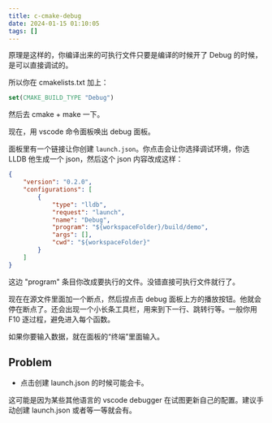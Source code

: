 ```yaml
---
title: c-cmake-debug
date: 2024-01-15 01:10:05
tags: []
---
```

原理是这样的，你编译出来的可执行文件只要是编译的时候开了 Debug 的时候，是可以直接调试的。

所以你在 cmakelists.txt 加上：

```cmake
set(CMAKE_BUILD_TYPE "Debug")
```

然后去 cmake + make 一下。

现在，用 vscode 命令面板唤出 debug 面板。

面板里有一个链接让你创建 `launch.json`。你点击会让你选择调试环境，你选 LLDB 他生成一个 json，然后这个 json 内容改成这样：

```json
{
    "version": "0.2.0",
    "configurations": [
        {
            "type": "lldb",
            "request": "launch",
            "name": "Debug",
            "program": "${workspaceFolder}/build/demo",
            "args": [],
            "cwd": "${workspaceFolder}"
        }
    ]
}
```

这边 "program" 条目你改成要执行的文件。没错直接可执行文件就行了。

现在在源文件里面加一个断点，然后捏点击 debug 面板上方的播放按钮。他就会停在断点了。还会出现一个小长条工具栏，用来到下一行、跳转行等。一般你用 F10 逐过程，避免进入每个函数。

如果你要输入数据，就在面板的“终端”里面输入。

## Problem

- 点击创建 launch.json 的时候可能会卡。

这可能是因为某些其他语言的 vscode debugger 在试图更新自己的配置。建议手动创建 launch.json 或者等一等就会有。

